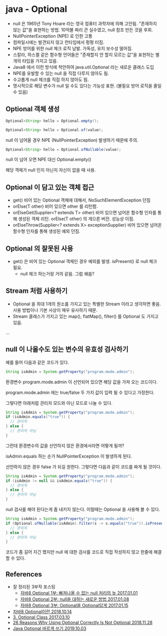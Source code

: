 # java - Optional
* null 은 1965년 Tony Hoare 라는 영국 컴퓨터 과학자에 의해 고안됨. "존재하지 않는 값"을 표현하는 방법. 10억불 짜리 큰 실수였고, null 참조 만든 것을 후회.
* NullPointerException (NPE) 로 인한 고통
* 컴파일시에는 발견되지 않고 런타임에서 펑펑 터짐.
* NPE 방어를 위한 null 체크 로직 남발. 가독성, 유지 보수성 떨어짐.
* 스칼라, 하스켈 같은 함수형 언어들은 "존재할지 안 할지 모르는 값"을 표현하는 별개의 타입을 가지고 있음.
* Java8 에서 이런 방식에 착안하여 java.util.Optional<T> 라는 새로운 클래스 도입
* NPE를 유발할 수 있는 null 을 직접 다루지 않아도 됨.
* 수고롭게 null 체크를 직접 하지 않아도 됨.
* 명시적으로 해당 변수가 null 일 수도 있다는 가능성 표현. (불필요 방어 로직을 줄일 수 있음)

## Optional 객체 생성
```java
Optional<String> hello = Optional.empty();
```

```java
Optional<String> hello = Optional.of(value);
```
null 이 넘어올 경우 NPE (NullPointerException) 발생하기 때문에 주의.

```java
Optional<String> hello = Optional.ofNullable(value);
```
null 이 넘어 오면 NPE 대신 Optional.empty()

해당 객체가 null 인지 아닌지 자신이 없을 때 사용.

## Optional 이 담고 있는 객체 접근
* get() 비어 있는 Optional 객체에 대해서, NoSuchElementException 던짐
* orElse(T other) 비어 있으면 other 를 리턴함.
* orElseGet(Supplier<? extends T> other) 비어 있으면 넘어온 함수형 인자를 통해 생성된 객체 리턴. orElse(T other) 의 게으른 버전. 성능상 이점.
* orElseThrow(Supplier<? extends X> exceptionSupplier) 비어 있으면 넘어온 함수형 인자를 통해 생성된 예외 던짐.

## Optional 의 잘못된 사용
* get() 은 비어 있는 Optional 객체인 경우 예외를 발생. isPresent() 로 null 체크 필요.
  * null 체크 하는거랑 거의 같음. 그럼 왜씀?

## Stream 처럼 사용하기
* Optional 을 최대 1개의 원소를 가지고 있는 특별한 Stream 이라고 생각하면 좋음. 사용 방법이나 기본 사상이 매우 유사하기 때문.
* Stream 클래스가 가지고 있는 map(), flatMap(), filter() 를 Optional 도 가지고 있음.

...

## null 이 나올수도 있는 변수의 유효성 검사하기
예를 들어 다음과 같은 코드가 있다.
```java
String isAdmin = System.getProperty("program.mode.admin");
```
환경변수 program.mode.admin 이 선언되어 있으면 해당 값을 가져 오는 코드이다.

program.mode.admin 에는 true/false 두 가지 값이 입력 될 수 있다고 가정한다.

그렇다면 아래처럼 관리자 모드와 아닌 모드로 나눌 수 있다.
```java
String isAdmin = System.getProperty("program.mode.admin");
if (isAdmin.equals("true")) {
  // 관리자
} else {
  // 관리자 아님
}
```

그런데 환경변수의 값을 선언하지 않은 환경에서라면 어떻게 될까?

isAdmin.equals 하는 순가 NullPointerException 이 발생하게 된다.

선언하지 않은 경우 false 가 되길 원한다. 그렇다면 다음과 같이 코드를 짜게 될 것이다.

```java
String isAdmin = System.getProperty("program.mode.admin");
if (isAdmin != null && isAdmin.equals("true")) {
  // 관리자
} else {
  // 관리자 아님
}
```

null 검사를 해야 된다는게 좀 내키지 않는다. 이럴때는 Optional 을 사용해 볼 수 있다.

```java
String isAdmin = System.getProperty("program.mode.admin");
if (Optional.ofNullable(isAdmin).filter(s -> s.equals("true")).isPresent()) {
  // 관리자
} else {
  // 관리자 아님
}
```

코드가 좀 길어 지긴 했지만 null 에 대한 검사를 코드로 직접 작성하지 않고 한줄에 해결 할 수 있다.


## References
* 잘 정리된 3부작 포스팅
  * [자바8 Optional 1부: 빠져나올 수 없는 null 처리의 늪 2017.01.01](http://www.daleseo.com/java8-optional-before/)
  * [자바8 Optional 2부: null을 대하는 새로운 방법 2017.01.08](http://www.daleseo.com/java8-optional-after)
  * [자바8 Optional 3부: Optional을 Optional답게 2017.01.15](http://www.daleseo.com/java8-optional-effective/)
* [자바8 Optional이란 2018.10.14](https://advenoh.tistory.com/15)
* [3. Optional Class 2017.03.10](https://asfirstalways.tistory.com/354)
* [26 Reasons Why Using Optional Correctly Is Not Optional 2018.11.28](https://dzone.com/articles/using-optional-correctly-is-not-optional)
* [Java Optional 바르게 쓰기 2019.10.03](http://homoefficio.github.io/2019/10/03/Java-Optional-%EB%B0%94%EB%A5%B4%EA%B2%8C-%EC%93%B0%EA%B8%B0/)
